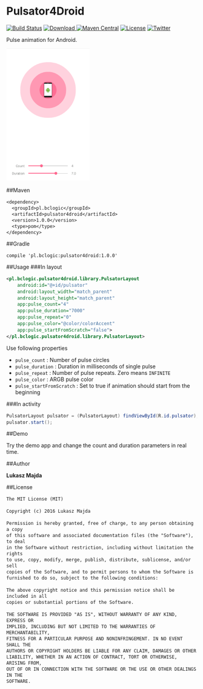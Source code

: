 Pulsator4Droid
===========
[![Build Status](https://travis-ci.org/booncol/Pulsator4Droid.svg?branch=master)](https://travis-ci.org/booncol/Pulsator4Droid)
[ ![Download](https://api.bintray.com/packages/booncol/maven/pulsator4droid/images/download.svg) ](https://bintray.com/booncol/maven/pulsator4droid/_latestVersion)
[![Maven Central](https://maven-badges.herokuapp.com/maven-central/pl.bclogic/pulsator4droid/badge.svg)](https://maven-badges.herokuapp.com/maven-central/pl.bclogic/pulsator4droid)
[![License](http://img.shields.io/badge/license-MIT-lightgrey.svg?style=flat)](http://mit-license.org)
[![Twitter](https://img.shields.io/badge/twitter-@booncol-blue.svg?style=flat)](http://twitter.com/booncol)

Pulse animation for Android.

![](demo.gif)

##Maven

```
<dependency>
  <groupId>pl.bclogic</groupId>
  <artifactId>pulsator4droid</artifactId>
  <version>1.0.0</version>
  <type>pom</type>
</dependency>
```

##Gradle

```
compile 'pl.bclogic:pulsator4droid:1.0.0'
```

##Usage
###In layout

```xml
<pl.bclogic.pulsator4droid.library.PulsatorLayout
	android:id="@+id/pulsator"
	android:layout_width="match_parent"
	android:layout_height="match_parent"
	app:pulse_count="4"
	app:pulse_duration="7000"
	app:pulse_repeat="0"
	app:pulse_color="@color/colorAccent"
	app:pulse_startFromScratch="false">
</pl.bclogic.pulsator4droid.library.PulsatorLayout>
```

Use following properties

- `pulse_count` : Number of pulse circles
- `pulse_duration` : Duration in milliseconds of single pulse
- `pulse_repeat` : Number of pulse repeats. Zero means `INFINITE`
- `pulse_color` : ARGB pulse color
- `pulse_startFromScratch` : Set to true if animation should start from the beginning

###In activity

```java
PulsatorLayout pulsator = (PulsatorLayout) findViewById(R.id.pulsator);
pulsator.start();
```

##Demo

Try the demo app and change the count and duration parameters in real time.

##Author

**Lukasz Majda**


##License

```
The MIT License (MIT)

Copyright (c) 2016 Lukasz Majda

Permission is hereby granted, free of charge, to any person obtaining a copy
of this software and associated documentation files (the "Software"), to deal
in the Software without restriction, including without limitation the rights
to use, copy, modify, merge, publish, distribute, sublicense, and/or sell
copies of the Software, and to permit persons to whom the Software is
furnished to do so, subject to the following conditions:

The above copyright notice and this permission notice shall be included in all
copies or substantial portions of the Software.

THE SOFTWARE IS PROVIDED "AS IS", WITHOUT WARRANTY OF ANY KIND, EXPRESS OR
IMPLIED, INCLUDING BUT NOT LIMITED TO THE WARRANTIES OF MERCHANTABILITY,
FITNESS FOR A PARTICULAR PURPOSE AND NONINFRINGEMENT. IN NO EVENT SHALL THE
AUTHORS OR COPYRIGHT HOLDERS BE LIABLE FOR ANY CLAIM, DAMAGES OR OTHER
LIABILITY, WHETHER IN AN ACTION OF CONTRACT, TORT OR OTHERWISE, ARISING FROM,
OUT OF OR IN CONNECTION WITH THE SOFTWARE OR THE USE OR OTHER DEALINGS IN THE
SOFTWARE.
```